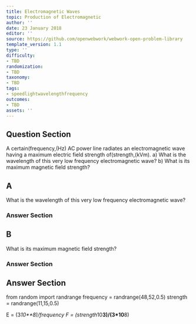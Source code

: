 ```yaml
---
title: Electromagnetic Waves
topic: Production of Electromagnetic
author: ''
date: 23 January 2018
editor: ''
source: https://github.com/openwebwork/webwork-open-problem-library
template_version: 1.1
type: ''
difficulty:
- TBD
randomization:
- TBD
taxonomy:
- TBD
tags:
- speedlightwavelengthfrequency
outcomes:
- TBD
assets: ''
---
```


## Question Section 

A certain(frequency,(Hz) AC power line radiates an electromagnetic wave having a maximum electric field strength of(strength,(kVm).
a) What is the wavelength of this very low frequency electromagnetic wave?
b) What is its maximum magnetic field strength?

## A
What is the wavelength of this very low frequency electromagnetic wave?
### Answer Section
## B
What is its maximum magnetic field strength?
### Answer Section


## Answer Section

from random import randrange
frequency = randrange(48,52,0.5)
strength = randrange(11,15,0.5)

E = (3*10**8)/frequency
F = (strength*10**3)/(3*10**8)
